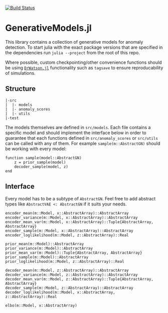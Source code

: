 [![Build Status](https://travis-ci.com/nmheim/GenerativeModels.jl.svg?branch=master)](https://travis-ci.com/nmheim/GenerativeModels.jl)

# GenerativeModels.jl

This library contains a collection of generative models for anomaly detection.
To start julia with the exact package versions that are specified in the
dependencies run `julia --project` from the root of this repo.

Where possible, custom checkpointing/other convenience functions should be using
[`DrWatson.jl`](https://juliadynamics.github.io/DrWatson.jl/stable/)
functionality such as `tagsave` to ensure reproducability of simulations.


## Structure

    |-src
    |  |- models
    |  |- anomaly_scores
    |  |- utils
    |-test

The models themselves are defined in `src/models`. Each file contains a specific
model and should implement the interface below in order to guarantee that each
functions defined in `src/anomaly_scores` or `src/utils` can be called with any
of them. For example `sample(m::AbstractGN)` should be working with every model:

    function sample(model::AbstractGN)
        z = prior_sample(model)
        decoder_sample(model, z)
    end

## Interface 

Every model has to be a subtype of `AbstractGN`. Feel free to add abstract types
like `AbstractVAE <: AbstractGN` if it suits your needs.

    encoder_mean(m::Model, x::AbstractArray)::AbstractArray
    encoder_variance(m::Model, x::AbstractArray)::AbstractArray
    encoder_mean_var(m::Model, x::AbstractArray)::Tuple{AbstractArray, AbstractArray}
    encoder_sample(m::Model, x::AbstractArray)::AbstractArray
    encoder_loglikelihood(m::Model, z::AbstractArray)::Real
    
    prior_mean(m::Model)::AbstractArray
    prior_variance(m::Model)::AbstractArray
    prior_mean_var(m::Model)::Tuple{AbstractArray, AbstractArray}
    prior_sample(m::Model)::AbstractArray
    prior_loglikelihood(m::Model, z::AbstractArray)::Real
    
    decoder_mean(m::Model, z::AbstractArray)::AbstractArray
    decoder_variance(m::Model, z::AbstractArray)::AbstractArray
    decoder_mean_var(m::Model, z::AbstractArray)::Tuple{AbstractArray, AbstractArray}
    decoder_sample(m::Model, z::AbstractArray)::AbstractArray
    decoder_loglikelihood(m::Model, x::AbstractArray, z::AbstractArray)::Real
    
    elbo(m::Model, x::AbstractArray)
